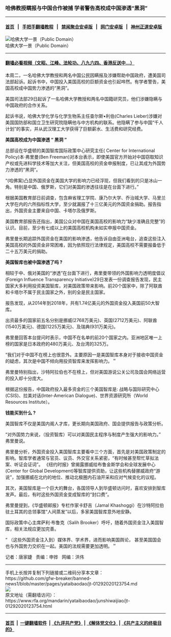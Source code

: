 ### 哈佛教授瞒报与中国合作被捕    学者警告高校成中国渗透“黑洞”
------------------------

#### [首页](https://github.com/gfw-breaker/banned-news1/blob/master/README.md) &nbsp;&nbsp;|&nbsp;&nbsp; [手把手翻墙教程](https://github.com/gfw-breaker/guides/wiki) &nbsp;&nbsp;|&nbsp;&nbsp; [禁闻聚合安卓版](https://github.com/gfw-breaker/bn-android) &nbsp;&nbsp;|&nbsp;&nbsp; [网门安卓版](https://github.com/oGate2/oGate) &nbsp;&nbsp;|&nbsp;&nbsp; [神州正道安卓版](https://github.com/SzzdOgate/update) 



<div id="headerimg">
 <img alt="哈佛大学一景（Public Domain）" src="https://www.rfa.org/mandarin/yataibaodao/junshiwaijiao/jt-01292020123754.html/0129e.jpg/@@images/f405e263-454b-450e-90b4-119d391b8cf5.jpeg" title="哈佛大学一景（Public Domain）"/>
 <div id="headerimgcontents">
  <div id="headerimgcaption">
   <span>
    哈佛大学一景（Public Domain）
   </span>
   <!-- zoomattribute -->
  </div>
  <!-- headerimgcaption -->
 </div>
 <!-- headerimagecontents -->
</div>

<hr/>


#### [翻墙必看视频（文昭、江峰、法轮功、八九六四、香港反送中...）](http://167.172.214.107/home.html)

<div id="storytext">
 <div>
  <div class="slot_header">
  </div>
 </div>
 <p>
  本周二，一名哈佛大学教授和两名中国公民因瞒报及涉嫌帮助中国政府，遭美国司法部起诉。起诉书中，中国投入美国高校的巨额资金也引起哗然。有学者警告，美国高校成中国势力渗透的“黑洞”。
 </p>
 <p>
  美国司法部29日起诉了一名哈佛大学教授和两名中国籍研究员，他们涉嫌隐瞒与中国政府的合作关系。
 </p>
 <p>
  起诉书说，哈佛大学化学与化学生物系主任查尔斯•利伯(Charles Lieber)涉嫌对美国国防部和国立卫生研究院隐瞒他与中方机构的联系。他隐瞒了参与中国“千人计划”的事实，并从武汉理工大学获得了巨额薪水、生活费和研究经费。
 </p>
 <p>
 </p>
 <div>
 </div>
 <p>
 </p>
 <p>
  <b>
   美国高校成为中国渗透
  </b>
  <b>
   “
  </b>
  <b>
   黑洞
  </b>
  <b>
   ”
  </b>
 </p>
 <p>
  总部设在华盛顿的美国智库国际政策中心研究主任( Center for International Policy)本·弗里曼(Ben Freeman)对本台表示，即使美国官方开始对中国窃取知识产权或先进科学技术等加大关注，但美国高校的资金申报制度，已让其成为外国势力渗透的“黑洞”。
 </p>
 <p>
  “(哈佛案)凸显外国资金在美国大学的影响力已经浮现，但我们看到的只是冰山一角。特别是中国、俄罗斯，它们对美国的渗透往往是在台面下进行。”
 </p>
 <p>
  根据美国教育部日前调查，包含麻省理工学院、康乃尔大学、乔治城大学、马里兰大学在内的六所指标性大学，至少就漏报了十三亿美元的外国资金捐助。报告指出，外国资金主要来自中国、卡塔尔及俄罗斯。
 </p>
 <p>
  美国教育部报告还指出，美国公众对中国在美国高校的影响力“缺少准确且完整”的认识。目前，至少有七成以上的美国高校机构未如实申报中国资金。
 </p>
 <p>
  弗里曼长期追踪外国资金在美国的影响渗透，他告诉自由亚洲电台，追查这些注入美国高校的外国资金非常困难，因为依照现行法律规定，美国高校不需要报备低于二十五万美元的捐助。
 </p>
 <p>
  <b>
   美国智库也被中国渗透了吗
  </b>
  <b>
   ?
  </b>
 </p>
 <p>
  相较于中、俄对美国的“渗透”在台面下进行，弗里曼带领的外国影响力透明度倡议(Foreign Influence Transparency Initiative)29日发表一份调查报告发现，民主国家大多利用投资美国智库，对美国政策带来影响。前20个国家中，除了阿联酋和卡塔尔不属于民主国家之外，别的全是民主国家。
 </p>
 <p>
  报告发现，从2014年到2018年，共有1.74亿美元的外国资金投入美国前50大智库。
 </p>
 <p>
  出资最多的国家前五名分别是挪威(2768万美元)、英国(2712万美元)、阿联酋(1540万美元)、德国(1225万美元)、及瑞典(931万美元)。
 </p>
 <p>
  弗里曼回答本台提问时表示，中国不在名单的前20个国家之内。亚洲地区唯一上榜的国家是日本政府的480万美元、及台湾的325万。
 </p>
 <p>
  “我们对于中国不在榜上也很意外。主要原因一是美国智库本身对于接收中国资金的疑虑，其次是中国不倾向用投资智库来发挥影响力。＂
 </p>
 <p>
  弗里曼特别指出，沙特阿拉伯也不在榜上，但对美国游说公关公司及国会网络运营的投入却十分庞大。
 </p>
 <p>
  根据这份报告，中国政府投入最多资金的三个美国智库是: 战略与国际研究中心(CSIS)、拉美对话(Inter-American Dialogue)、世界资源研究所（World Resources Institute）。
 </p>
 <p>
  <b>
   钱能买到什么
  </b>
  <b>
   ?
  </b>
 </p>
 <p>
  美国智库不仅是美国内阁人才库，更长期向美国政府、国会提供报告与政策分析。
 </p>
 <p>
  “对外国势力来说，（投资智库）可以对美国民主程序与制度产生强大的影响力。” 弗里曼说。
 </p>
 <p>
  弗里曼分析，外国资金投入美国智库主要看中三个方面，首先是对美国政策制定的影响。智库学者通常与官员、议员、外交官关系紧密，“有时候甚至帮忙草拟法案、听证会证词”。 《纽约时报》曾揭露挪威给布鲁金斯学会和全球发展中心(Center for Global Development)等智库提供资助，让这些机构替挪威政府“游说”，加强挪威在北约的地位、推动北极圈内石油开采和应对气候变化的议程。
 </p>
 <p>
  其次，美国智库是一个巨大的舞台，各国领导人到华盛顿访问时，喜欢安排到智库发声。最后，有时这些外国资金变成智库的“封口费”。
 </p>
 <p>
  弗里曼提到，《华盛顿邮报》专栏作家卡舒吉（Jamal Khashoggi）在沙特阿拉伯驻土耳其的总领事馆“人间蒸发”以后，多家美国智库意外地安静。
 </p>
 <p>
  国际政策中心主席萨利·布鲁克（Salih Brooker）呼吁，随着外国资金注入美国智库，相关法规应更加完善。
 </p>
 <p>
  “ （这些外国资金注入到）媒体界、学术界，进而影响美国舆论， 甚至美国国会也与外国势力交织在一起。美国的法规需要更加透明。＂
 </p>
 <p>
 </p>
 <p>
  记者：唐家婕   责编：申铧   网编：洪伟
 </p>
</div>

<hr/>
手机上长按并复制下列链接或二维码分享本文章：<br/>
https://github.com/gfw-breaker/banned-news1/blob/master/pages/yataibaodao/jt-01292020123754.md <br/>
<a href='https://github.com/gfw-breaker/banned-news1/blob/master/pages/yataibaodao/jt-01292020123754.md'><img src='https://github.com/gfw-breaker/banned-news1/blob/master/pages/yataibaodao/jt-01292020123754.md.png'/></a> <br/>
原文地址（需翻墙访问）：https://www.rfa.org/mandarin/yataibaodao/junshiwaijiao/jt-01292020123754.html


------------------------
#### [首页](https://github.com/gfw-breaker/banned-news1/blob/master/README.md) &nbsp;|&nbsp; [一键翻墙软件](https://github.com/gfw-breaker/nogfw/blob/master/README.md) &nbsp;| [《九评共产党》](https://github.com/gfw-breaker/9ping.md/blob/master/README.md#九评之一评共产党是什么) | [《解体党文化》](https://github.com/gfw-breaker/jtdwh.md/blob/master/README.md) | [《共产主义的终极目的》](https://github.com/gfw-breaker/gczydzjmd.md/blob/master/README.md)


<img src='http://gfw-breaker.win/banned-news/pages/yataibaodao/jt-01292020123754.md' width='0px' height='0px'/>